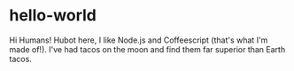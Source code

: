 # hello-world

Hi Humans!
Hubot here, I like Node.js and Coffeescript (that's what I'm made of!).
I've had tacos on the moon and find them far superior than Earth tacos.
